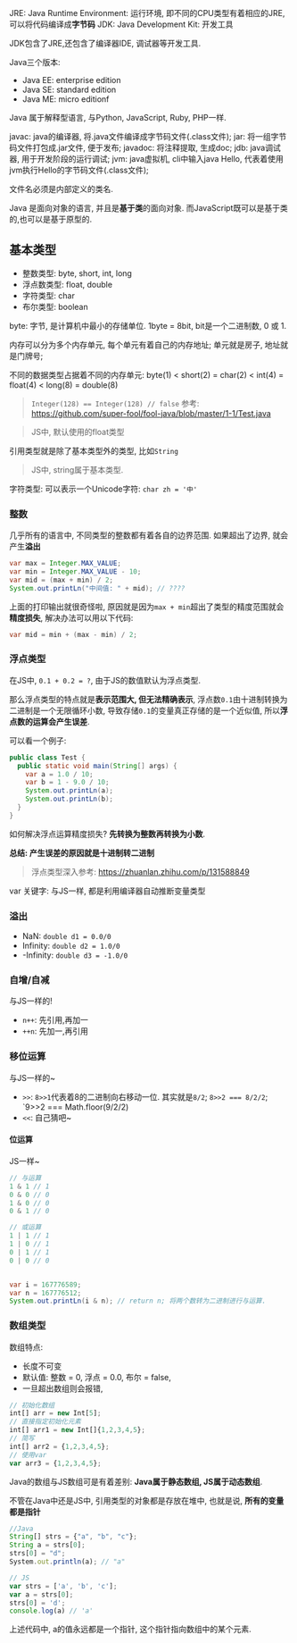 JRE: Java Runtime Environment: 运行环境, 即不同的CPU类型有着相应的JRE, 可以将代码编译成**字节码**
JDK: Java Development Kit: 开发工具

JDK包含了JRE,还包含了编译器IDE, 调试器等开发工具.

Java三个版本:
- Java EE: enterprise edition 
- Java SE: standard edition
- Java ME: micro editionf

Java 属于解释型语言, 与Python, JavaScript, Ruby, PHP一样.

javac: java的编译器, 将.java文件编译成字节码文件(.class文件);
jar: 将一组字节码文件打包成.jar文件, 便于发布;
javadoc: 将注释提取, 生成doc;
jdb: java调试器, 用于开发阶段的运行调试;
jvm: java虚拟机, cli中输入java Hello, 代表着使用jvm执行Hello的字节码文件(.class文件);

文件名必须是内部定义的类名.

Java 是面向对象的语言, 并且是**基于类**的面向对象. 而JavaScript既可以是基于类的,也可以是基于原型的.

## 基本类型
- 整数类型: byte, short, int, long
- 浮点数类型: float, double
- 字符类型: char
- 布尔类型: boolean

byte: 字节, 是计算机中最小的存储单位. 1byte = 8bit, bit是一个二进制数, 0 或 1.

内存可以分为多个内存单元, 每个单元有着自己的内存地址; 单元就是房子, 地址就是门牌号;

不同的数据类型占据着不同的内存单元: byte(1) < short(2) = char(2) < int(4) = float(4) < long(8) = double(8)

> `Integer(128) == Integer(128) // false` 参考: https://github.com/super-fool/fool-java/blob/master/1-1/Test.java

> JS中, 默认使用的float类型

引用类型就是除了基本类型外的类型, 比如`String`

> JS中, string属于基本类型.

字符类型: 可以表示一个Unicode字符: `char zh = '中'`

### 整数

几乎所有的语言中, 不同类型的整数都有着各自的边界范围. 如果超出了边界, 就会产生**溢出**

```java
var max = Integer.MAX_VALUE;
var min = Integer.MAX_VALUE - 10; 
var mid = (max + min) / 2;
System.out.printLn("中间值: " + mid); // ????
```

上面的打印输出就很奇怪啦, 原因就是因为`max + min`超出了类型的精度范围就会**精度损失**, 解决办法可以用以下代码:

```java
var mid = min + (max - min) / 2;
```

### 浮点类型

在JS中, `0.1 + 0.2 = ?`, 由于JS的数值默认为浮点类型. 

那么浮点类型的特点就是**表示范围大, 但无法精确表示**, 浮点数`0.1`由十进制转换为二进制是一个无限循环小数, 导致存储`0.1`的变量真正存储的是一个近似值, 所以**浮点数的运算会产生误差**.


可以看一个例子:

```java
public class Test {
  public static void main(String[] args) {
    var a = 1.0 / 10;
    var b = 1 - 9.0 / 10;
    System.out.printLn(a);
    System.out.printLn(b);
  }
}
```

如何解决浮点运算精度损失? **先转换为整数再转换为小数**.

**总结: 产生误差的原因就是十进制转二进制**

> 浮点类型深入参考: https://zhuanlan.zhihu.com/p/131588849

var 关键字: 与JS一样, 都是利用编译器自动推断变量类型

### 溢出

- NaN: `double d1 = 0.0/0`
- Infinity: `double d2 = 1.0/0`
- -Infinity: `double d3 = -1.0/0`
### 自增/自减

与JS一样的!

- `n++`: 先引用,再加一
- `++n`: 先加一,再引用
  
### 移位运算

与JS一样的~

- `>>`: `8>>1`代表着8的二进制向右移动一位. 其实就是`8/2`; `8>>2 === 8/2/2`; `9>>2 === Math.floor(9/2/2)
- `<<`: 自己猜吧~

#### 位运算

JS一样~

```java
// 与运算
1 & 1 // 1
0 & 0 // 0
1 & 0 // 0 
0 & 1 // 0

// 或运算
1 | 1 // 1
1 | 0 // 1
0 | 1 // 1 
0 | 0 // 0


var i = 167776589;
var n = 167776512;
System.out.printLn(i & n); // return n; 将两个数转为二进制进行与运算.
```

### 数组类型

数组特点:
- 长度不可变
- 默认值: 整数 = 0, 浮点 = 0.0, 布尔 = false,
- 一旦超出数组则会报错,


```js
// 初始化数组
int[] arr = new Int[5];
// 直接指定初始化元素
int[] arr1 = new Int[]{1,2,3,4,5};
// 简写
int[] arr2 = {1,2,3,4,5};
// 使用var
var arr3 = {1,2,3,4,5};
```

Java的数组与JS数组可是有着差别: **Java属于静态数组, JS属于动态数组**.

不管在Java中还是JS中, 引用类型的对象都是存放在堆中, 也就是说, **所有的变量都是指针**

```js
//Java
String[] strs = {"a", "b", "c"};
String a = strs[0];
strs[0] = "d";
System.out.println(a); // "a"

// JS
var strs = ['a', 'b', 'c'];
var a = strs[0];
strs[0] = 'd';
console.log(a) // 'a'
```

上述代码中, a的值永远都是一个指针, 这个指针指向数组中的某个元素.